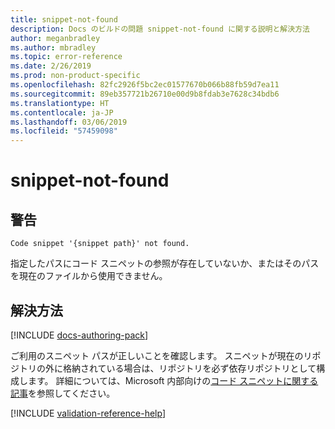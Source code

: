 ```yaml
---
title: snippet-not-found
description: Docs のビルドの問題 snippet-not-found に関する説明と解決方法
author: meganbradley
ms.author: mbradley
ms.topic: error-reference
ms.date: 2/26/2019
ms.prod: non-product-specific
ms.openlocfilehash: 82fc2926f5bc2ec01577670b066b88fb59d7ea11
ms.sourcegitcommit: 89eb357721b26710e00d9b8fdab3e7628c34bdb6
ms.translationtype: HT
ms.contentlocale: ja-JP
ms.lasthandoff: 03/06/2019
ms.locfileid: "57459098"
---
```

# <a name="snippet-not-found"></a>snippet-not-found

## <a name="warning"></a>警告

`Code snippet '{snippet path}' not found.`

指定したパスにコード スニペットの参照が存在していないか、またはそのパスを現在のファイルから使用できません。

## <a name="resolution"></a>解決方法

[!INCLUDE [docs-authoring-pack](includes/docs-authoring-pack.md)]

ご利用のスニペット パスが正しいことを確認します。 スニペットが現在のリポジトリの外に格納されている場合は、リポジトリを必ず依存リポジトリとして構成します。 詳細については、Microsoft 内部向けの[コード スニペットに関する記事](https://review.docs.microsoft.com/en-us/help/contribute/code-in-docs?branch=master)を参照してください。

<!--make sure to add this file to your includes folder and verify the path-->
[!INCLUDE [validation-reference-help](includes/validation-reference-help.md)]

